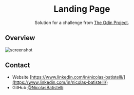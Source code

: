 <!-- Please update value in the {}  -->

<h1 align="center">Landing Page</h1>

<div align="center">
   Solution for a challenge from  <a href="https://www.theodinproject.com/" target="_blank">The Odin Project</a>.
</div>

## Overview

![screenshot](https://user-images.githubusercontent.com/16707738/92399059-5716eb00-f132-11ea-8b14-bcacdc8ec97b.png)

## Contact

- Website [https://www.linkedin.com/in/nicolas-batistelli/](https://www.linkedin.com/in/nicolas-batistelli/)
- GitHub [@NicolasBatistelli](https://github.com/NicolasBatistelli)